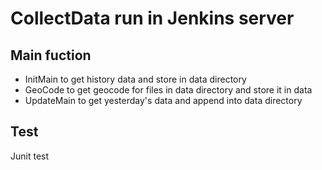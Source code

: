CollectData run in Jenkins server
===================================

Main fuction
---------
- InitMain to get history data and store in data directory
- GeoCode to get geocode for files in data directory and store it in data
- UpdateMain to get yesterday's data and append into data directory

Test
-----
Junit test

